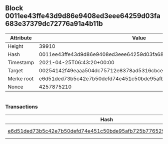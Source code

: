 ## Block 0011ee43ffe43d9d86e9408ed3eee64259d03fa683e37379dc72776a91a4b11b

Attribute | Value
--- | ---
Height | 39910
Hash | 0011ee43ffe43d9d86e9408ed3eee64259d03fa683e37379dc72776a91a4b11b
Timestamp | 2021-04-25T06:43:20+00:00
Target | 00254142f49eaaa504dc75712e8378ad5316cbcead634704b3734b6271167cc4
Merke root | e6d51ded73b5c42e7b50defd74e451c50bde95afb725b7765298174ed2da528c
Nonce | 4257875210

```

```

### Transactions

Hash | Amount
--- | ---
[e6d51ded73b5c42e7b50defd74e451c50bde95afb725b7765298174ed2da528c](e6d51ded73b5c42e7b50defd74e451c50bde95afb725b7765298174ed2da528c.md) | 10.00000000 SKEPTI 
